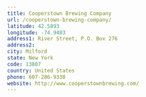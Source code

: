 ```yaml
---
title: Cooperstown Brewing Company
url: /cooperstown-brewing-company/
latitude: 42.5893
longitude: -74.9403
address1: River Street, P.O. Box 276
address2: 
city: Milford
state: New York
code: 13807
country: United States
phone: 607-286-9330
website: http://www.cooperstownbrewing.com/
---
```


